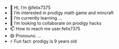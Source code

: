 - 👋 Hi, I’m @felix7375
- 👀 I’m interested in prodigy math game and mincraft
- 🌱 I’m currently learning ...
- 💞️ I’m looking to collaborate on prodigy hacks
- 📫 How to reach me user:felix7375
- 😄 Pronouns: ...
- ⚡ Fun fact: prodigy is 9 years old 

<!---
felix7375/felix7375 is a ✨ special ✨ repository because its `README.md` (this file) appears on your GitHub profile.
You can click the Preview link to take a look at your changes.
--->
